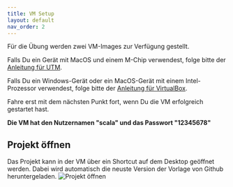 ```yaml
---
title: VM Setup
layout: default
nav_order: 2
---
```


Für die Übung werden zwei VM-Images zur Verfügung gestellt.

Falls Du ein Gerät mit MacOS und einem M-Chip verwendest, folge bitte der [Anleitung für UTM]({{site.baseurl}}/docs/setup/utm.html).

Falls Du ein Windows-Gerät oder ein MacOS-Gerät mit einem Intel-Prozessor verwendest, folge bitte der [Anleitung für VirtualBox]({{site.baseurl}}/docs/setup/virtualbox.html).

Fahre erst mit dem nächsten Punkt fort, wenn Du die VM erfolgreich gestartet hast.

**Die VM hat den Nutzernamen "scala" und das Passwort "12345678"**

## Projekt öffnen
Das Projekt kann in der VM über ein Shortcut auf dem Desktop geöffnet werden. Dabei wird automatisch die neuste Version der Vorlage von Github heruntergeladen.
![Projekt öffnen]({{site.baseurl}}/assets/vm-open-project.png)